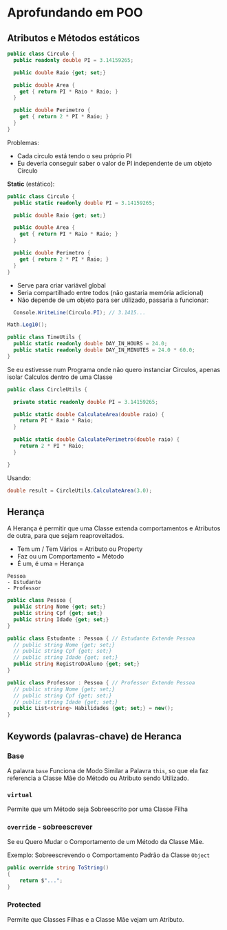# Aprofundando em  POO

## Atributos e Métodos estáticos

```cs
public class Circulo {
  public readonly double PI = 3.14159265;

  public double Raio {get; set;}

  public double Area {
    get { return PI * Raio * Raio; }
  }

  public double Perimetro {
    get { return 2 * PI * Raio; }
  }
}
```

Problemas:

- Cada circulo está tendo o seu próprio PI
- Eu deveria conseguir saber o valor de PI independente de um objeto Circulo

**Static** (estático):

```cs
public class Circulo {
  public static readonly double PI = 3.14159265;

  public double Raio {get; set;}

  public double Area {
    get { return PI * Raio * Raio; }
  }

  public double Perimetro {
    get { return 2 * PI * Raio; }
  }
}
```

- Serve para criar variável global
- Seria compartilhado entre todos (não gastaria memória adicional)
- Não depende de um objeto para ser utilizado, passaria a funcionar:

```cs
  Console.WriteLine(Circulo.PI); // 3.1415...
```

```cs
Math.Log10();
```

```cs
public class TimeUtils {
  public static readonly double DAY_IN_HOURS = 24.0;
  public static readonly double DAY_IN_MINUTES = 24.0 * 60.0;
}
```

Se eu estivesse num Programa onde não quero instanciar Circulos, apenas isolar Calculos dentro de uma Classe

```cs
public class CircleUtils {

  private static readonly double PI = 3.14159265;

  public static double CalculateArea(double raio) {
    return PI * Raio * Raio;
  }

  public static double CalculatePerimetro(double raio) {
    return 2 * PI * Raio;
  }

}
```

Usando:

```cs
double result = CircleUtils.CalculateArea(3.0);
```

## Herança

A Herança é permitir que uma Classe extenda comportamentos e Atributos de outra, para que sejam reaproveitados.

- Tem um / Tem Vários = Atributo ou Property
- Faz ou um Comportamento = Método
- É um, é uma = Herança

```
Pessoa
- Estudante
- Professor
```

```cs
public class Pessoa {
  public string Nome {get; set;}
  public string Cpf {get; set;}
  public string Idade {get; set;}
}

public class Estudante : Pessoa { // Estudante Extende Pessoa
  // public string Nome {get; set;}
  // public string Cpf {get; set;}
  // public string Idade {get; set;}
  public string RegistroDoAluno {get; set;}
}

public class Professor : Pessoa { // Professor Extende Pessoa
  // public string Nome {get; set;}
  // public string Cpf {get; set;}
  // public string Idade {get; set;}
  public List<string> Habilidades {get; set;} = new();
}
```

## Keywords (palavras-chave) de Heranca

### Base

A palavra `base` Funciona de Modo Similar a Palavra `this`, so que ela faz referencia a Classe Mãe do Método ou Atributo sendo Utilizado.

### `virtual`

Permite que um Método seja Sobreescrito por uma Classe Filha

### `override` - sobreescrever

Se eu Quero Mudar o Comportamento de um Método da Classe Mãe.

Exemplo: Sobreescrevendo o Comportamento Padrão da Classe `Object`

```cs
public override string ToString()
{
    return $"...";
}
```

### Protected

Permite que Classes Filhas e a Classe Mãe vejam um Atributo.
